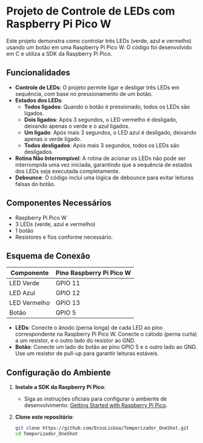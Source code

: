 # Projeto de Controle de LEDs com Raspberry Pi Pico W

Este projeto demonstra como controlar três LEDs (verde, azul e vermelho) usando um botão em uma Raspberry Pi Pico W. O código foi desenvolvido em C e utiliza a SDK da Raspberry Pi Pico.

## Funcionalidades

- **Controle de LEDs**: O projeto permite ligar e desligar três LEDs em sequência, com base no pressionamento de um botão.
- **Estados dos LEDs**:
  - **Todos ligados**: Quando o botão é pressionado, todos os LEDs são ligados.
  - **Dois ligados**: Após 3 segundos, o LED vermelho é desligado, deixando apenas o verde e o azul ligados.
  - **Um ligado**: Após mais 3 segundos, o LED azul é desligado, deixando apenas o verde ligado.
  - **Todos desligados**: Após mais 3 segundos, todos os LEDs são desligados.
- **Rotina Não Interrompível**: A rotina de acionar os LEDs não pode ser interrompida uma vez iniciada, garantindo que a sequência de estados dos LEDs seja executada completamente.
- **Debounce**: O código inclui uma lógica de debounce para evitar leituras falsas do botão.


## Componentes Necessários

- Raspberry Pi Pico W
- 3 LEDs (verde, azul e vermelho)
- 1 botão
- Resistores e fios conforme necessário.

## Esquema de Conexão

| Componente  | Pino Raspberry Pi Pico W |
|-------------|--------------------------|
| LED Verde   | GPIO 11                  |
| LED Azul    | GPIO 12                  |
| LED Vermelho| GPIO 13                  |
| Botão       | GPIO 5                   |

- **LEDs**: Conecte o ânodo (perna longa) de cada LED ao pino correspondente na Raspberry Pi Pico W. Conecte o cátodo (perna curta) a um resistor, e o outro lado do resistor ao GND.
- **Botão**: Conecte um lado do botão ao pino GPIO 5 e o outro lado ao GND. Use um resistor de pull-up para garantir leituras estáveis.

## Configuração do Ambiente

1. **Instale a SDK da Raspberry Pi Pico**:
   - Siga as instruções oficiais para configurar o ambiente de desenvolvimento: [Getting Started with Raspberry Pi Pico](https://datasheets.raspberrypi.com/pico/getting-started-with-pico.pdf).

2. **Clone este repositório**:
   ```bash
   git clone https://github.com/EnzoLisboa/Temporizador_OneShot.git
   cd Temporizador_OneShot
